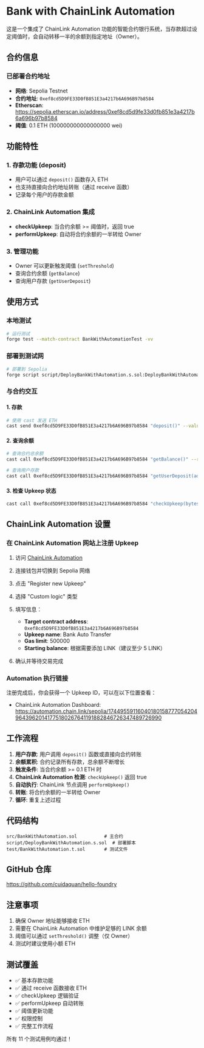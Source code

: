 # Bank with ChainLink Automation

这是一个集成了 ChainLink Automation 功能的智能合约银行系统，当存款超过设定阈值时，会自动转移一半的余额到指定地址（Owner）。

## 合约信息

### 已部署合约地址
- **网络**: Sepolia Testnet
- **合约地址**: `0xef8cd5D9FE33D0fB851E3a4217b6A696B97b8584`
- **Etherscan**: https://sepolia.etherscan.io/address/0xef8cd5d9fe33d0fb851e3a4217b6a696b97b8584
- **阈值**: 0.1 ETH (100000000000000000 wei)

## 功能特性

### 1. 存款功能 (deposit)
- 用户可以通过 `deposit()` 函数存入 ETH
- 也支持直接向合约地址转账（通过 receive 函数）
- 记录每个用户的存款金额

### 2. ChainLink Automation 集成
- **checkUpkeep**: 当合约余额 >= 阈值时，返回 true
- **performUpkeep**: 自动将合约余额的一半转给 Owner

### 3. 管理功能
- Owner 可以更新触发阈值 (`setThreshold`)
- 查询合约余额 (`getBalance`)
- 查询用户存款 (`getUserDeposit`)

## 使用方式

### 本地测试
```bash
# 运行测试
forge test --match-contract BankWithAutomationTest -vv
```

### 部署到测试网
```bash
# 部署到 Sepolia
forge script script/DeployBankWithAutomation.s.sol:DeployBankWithAutomation --rpc-url sepolia --broadcast --verify
```

### 与合约交互

#### 1. 存款
```bash
# 使用 cast 发送 ETH
cast send 0xef8cd5D9FE33D0fB851E3a4217b6A696B97b8584 "deposit()" --value 0.05ether --rpc-url sepolia --private-key $PRIVATE_KEY
```

#### 2. 查询余额
```bash
# 查询合约总余额
cast call 0xef8cd5D9FE33D0fB851E3a4217b6A696B97b8584 "getBalance()" --rpc-url sepolia

# 查询用户存款
cast call 0xef8cd5D9FE33D0fB851E3a4217b6A696B97b8584 "getUserDeposit(address)" <USER_ADDRESS> --rpc-url sepolia
```

#### 3. 检查 Upkeep 状态
```bash
cast call 0xef8cd5D9FE33D0fB851E3a4217b6A696B97b8584 "checkUpkeep(bytes)" 0x --rpc-url sepolia
```

## ChainLink Automation 设置

### 在 ChainLink Automation 网站上注册 Upkeep

1. 访问 [ChainLink Automation](https://automation.chain.link/)
2. 连接钱包并切换到 Sepolia 网络
3. 点击 "Register new Upkeep"
4. 选择 "Custom logic" 类型
5. 填写信息：
   - **Target contract address**: `0xef8cd5D9FE33D0fB851E3a4217b6A696B97b8584`
   - **Upkeep name**: Bank Auto Transfer
   - **Gas limit**: 500000
   - **Starting balance**: 根据需要添加 LINK（建议至少 5 LINK）

6. 确认并等待交易完成

### Automation 执行链接
注册完成后，你会获得一个 Upkeep ID，可以在以下位置查看：
- ChainLink Automation Dashboard: https://automation.chain.link/sepolia/1744955911604018015877705420496439620141775180267641191882846726347489726990

## 工作流程

1. **用户存款**: 用户调用 `deposit()` 函数或直接向合约转账
2. **余额累积**: 合约记录所有存款，总余额不断增长
3. **触发条件**: 当合约余额 >= 0.1 ETH 时
4. **ChainLink Automation 检测**: `checkUpkeep()` 返回 true
5. **自动执行**: ChainLink 节点调用 `performUpkeep()`
6. **转账**: 将合约余额的一半转给 Owner
7. **循环**: 重复上述过程

## 代码结构

```
src/BankWithAutomation.sol          # 主合约
script/DeployBankWithAutomation.s.sol  # 部署脚本
test/BankWithAutomation.t.sol       # 测试文件
```

## GitHub 仓库
https://github.com/cuidaquan/hello-foundry

## 注意事项

1. 确保 Owner 地址能够接收 ETH
2. 需要在 ChainLink Automation 中维护足够的 LINK 余额
3. 阈值可以通过 `setThreshold()` 调整（仅 Owner）
4. 测试时建议使用小额 ETH

## 测试覆盖

- ✅ 基本存款功能
- ✅ 通过 receive 函数接收 ETH
- ✅ checkUpkeep 逻辑验证
- ✅ performUpkeep 自动转账
- ✅ 阈值更新功能
- ✅ 权限控制
- ✅ 完整工作流程

所有 11 个测试用例均通过！
